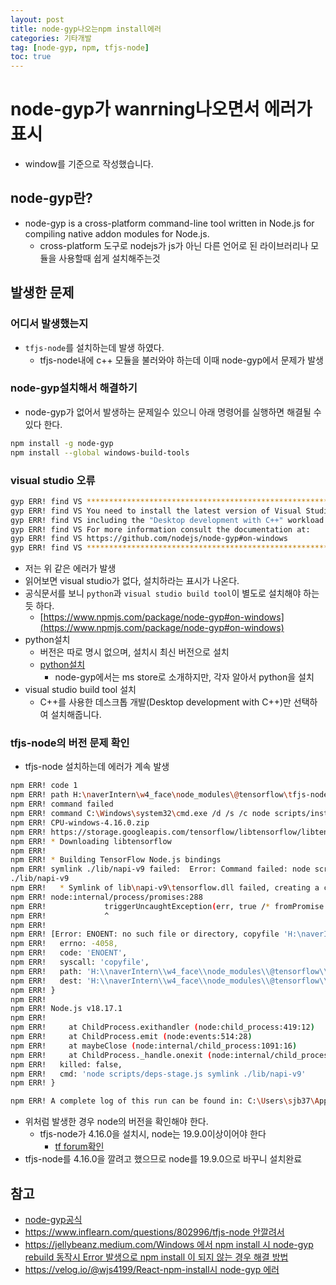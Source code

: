 ```yaml
---
layout: post
title: node-gyp나오는npm install에러
categories: 기타개발
tag: [node-gyp, npm, tfjs-node]
toc: true
---
```


# node-gyp가 wanrning나오면서 에러가 표시

- window를 기준으로 작성했습니다.

## node-gyp란?

- node-gyp is a cross-platform command-line tool written in Node.js for compiling native addon modules for Node.js.
  - cross-platform 도구로 nodejs가 js가 아닌 다른 언어로 된 라이브러리나 모듈을 사용할때 쉽게 설치해주는것

## 발생한 문제

### 어디서 발생했는지

- `tfjs-node`를 설치하는데 발생 하였다.
  - tfjs-node내에 c++ 모듈을 불러와야 하는데 이때 node-gyp에서 문제가 발생

### node-gyp설치해서 해결하기

- node-gyp가 없어서 발생하는 문제일수 있으니 아래 명령어를 실행하면 해결될 수 있다 한다.

```sh
npm install -g node-gyp
npm install --global windows-build-tools
```

### visual studio 오류

```sh
gyp ERR! find VS **************************************************************
gyp ERR! find VS You need to install the latest version of Visual Studio
gyp ERR! find VS including the "Desktop development with C++" workload.
gyp ERR! find VS For more information consult the documentation at:
gyp ERR! find VS https://github.com/nodejs/node-gyp#on-windows
gyp ERR! find VS **************************************************************
```

- 저는 위 같은 에러가 발생
- 읽어보면 visual studio가 없다, 설치하라는 표시가 나온다.
- 공식문서를 보니 `python`과 `visual studio build tool`이 별도로 설치해야 하는듯 하다.
  - [https://www.npmjs.com/package/node-gyp#on-windows](https://www.npmjs.com/package/node-gyp#on-windows)
- python설치
  - 버전은 따로 명시 없으며, 설치시 최신 버전으로 설치
  - [python설치](https://apps.microsoft.com/search/publisher?name=Python%20Software%20Foundation&publisher=Python%20Software%20Foundation&hl=en-us&gl=US)
    - node-gyp에서는 ms store로 소개하지만, 각자 알아서 python을 설치
- visual studio build tool 설치
  - C++를 사용한 데스크톱 개발(Desktop development with C++)만 선택하여 설치해줍니다.

### tfjs-node의 버전 문제 확인

- tfjs-node 설치하는데 에러가 계속 발생

```sh
npm ERR! code 1
npm ERR! path H:\naverIntern\w4_face\node_modules\@tensorflow\tfjs-node
npm ERR! command failed
npm ERR! command C:\Windows\system32\cmd.exe /d /s /c node scripts/install.js
npm ERR! CPU-windows-4.16.0.zip
npm ERR! https://storage.googleapis.com/tensorflow/libtensorflow/libtensorflow-cpu-windows-x86_64-2.9.1.zip
npm ERR! * Downloading libtensorflow
npm ERR!
npm ERR! * Building TensorFlow Node.js bindings
npm ERR! symlink ./lib/napi-v9 failed:  Error: Command failed: node scripts/deps-stage.js symlink
./lib/napi-v9
npm ERR!   * Symlink of lib\napi-v9\tensorflow.dll failed, creating a copy on disk.
npm ERR! node:internal/process/promises:288
npm ERR!             triggerUncaughtException(err, true /* fromPromise */);
npm ERR!             ^
npm ERR!
npm ERR! [Error: ENOENT: no such file or directory, copyfile 'H:\naverIntern\w4_face\node_modules\@tensorflow\tfjs-node\deps\lib\tensorflow.dll' -> 'H:\naverIntern\w4_face\node_modules\@tensorflow\tfjs-node\lib\napi-v9\tensorflow.dll'] {
npm ERR!   errno: -4058,
npm ERR!   code: 'ENOENT',
npm ERR!   syscall: 'copyfile',
npm ERR!   path: 'H:\\naverIntern\\w4_face\\node_modules\\@tensorflow\\tfjs-node\\deps\\lib\\tensorflow.dll',
npm ERR!   dest: 'H:\\naverIntern\\w4_face\\node_modules\\@tensorflow\\tfjs-node\\lib\\napi-v9\\tensorflow.dll'
npm ERR! }
npm ERR!
npm ERR! Node.js v18.17.1
npm ERR!
npm ERR!     at ChildProcess.exithandler (node:child_process:419:12)
npm ERR!     at ChildProcess.emit (node:events:514:28)
npm ERR!     at maybeClose (node:internal/child_process:1091:16)
npm ERR!     at ChildProcess._handle.onexit (node:internal/child_process:302:5) {
npm ERR!   killed: false,
npm ERR!   cmd: 'node scripts/deps-stage.js symlink ./lib/napi-v9'
npm ERR! }

npm ERR! A complete log of this run can be found in: C:\Users\sjb37\AppData\Local\npm-cache\_logs\2024-01-25T04_55_40_802Z-debug-0.log

```

- 위처럼 발생한 경우 node의 버전을 확인해야 한다.
  - tfjs-node가 4.16.0을 설치시, node는 19.9.0이상이어야 한다
    - [tf forum확인](https://discuss.tensorflow.org/t/tensorflow-js-examples-setup/21713)
- tfjs-node를 4.16.0을 깔려고 했으므로 node를 19.9.0으로 바꾸니 설치완료

## 참고

- [node-gyp공식](https://www.npmjs.com/package/node-gyp)
- [https://www.inflearn.com/questions/802996/tfjs-node 안깔려서](https://www.inflearn.com/questions/802996/tfjs-node-%EC%95%88%EA%B9%94%EB%A0%A4%EC%84%9C)
- [https://jellybeanz.medium.com/Windows 에서 npm install 시 node-gyp rebuild 동작시 Error 발생으로 npm install 이 되지 않는 경우 해결 방법](https://jellybeanz.medium.com/windows-%EC%97%90%EC%84%9C-npm-install-%EC%8B%9C-node-gyp-rebuild-%EB%8F%99%EC%9E%91%EC%8B%9C-error-%EB%B0%9C%EC%83%9D%EC%9C%BC%EB%A1%9C-npm-install-%EC%9D%B4-%EB%90%98%EC%A7%80-%EC%95%8A%EB%8A%94-%EA%B2%BD%EC%9A%B0-%ED%95%B4%EA%B2%B0-%EB%B0%A9%EB%B2%95-64e2cb3d9d76)
- [https://velog.io/@wjs4199/React-npm-install시 node-gyp 에러](https://velog.io/@wjs4199/React-npm-install%EC%8B%9C-node-gyp-%EC%97%90%EB%9F%AC)
